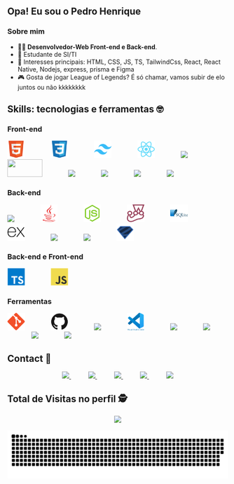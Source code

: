 <div>
<!--           
<div align="center">
  <a href="https://github.com/PedrohvFernandes">
  <img height="180em" src="https://github-readme-stats.vercel.app/api?username=PedrohvFernandes&show_icons=true&theme=black&include_all_commits=true&count_private=true"/>
  <img height="180em" src="https://github-readme-stats.vercel.app/api/top-langs/?username=PedrohvFernandes&layout=compact&langs_count=7&theme=green"/>
</div> -->

 
 ## Opa! Eu sou o Pedro Henrique

### Sobre mim

- 👨‍💻 **Desenvolvedor-Web Front-end e Back-end**.
- 🌱 Estudante de SI/TI
- 💙 Interesses principais: HTML, CSS, JS, TS, TailwindCss, React, React Native, Nodejs, express, prisma e Figma
- :video_game: Gosta de jogar League of Legends? É só chamar, vamos subir de elo juntos ou não kkkkkkkk


## Skills: tecnologias e ferramentas :nerd_face:
  
  ### Front-end
  
  <img height="40" src="https://raw.githubusercontent.com/devicons/devicon/master/icons/html5/html5-original.svg">
  &nbsp;&nbsp;&nbsp;&nbsp;&nbsp;&nbsp;&nbsp;&nbsp;&nbsp;&nbsp;&nbsp;&nbsp;&nbsp;
  <img height="40" src="https://raw.githubusercontent.com/devicons/devicon/master/icons/css3/css3-original.svg">
  &nbsp;&nbsp;&nbsp;&nbsp;&nbsp;&nbsp;&nbsp;&nbsp;&nbsp;&nbsp;&nbsp;&nbsp;&nbsp;
  <img height="40" src="https://raw.githubusercontent.com/devicons/devicon/1119b9f84c0290e0f0b38982099a2bd027a48bf1/icons/tailwindcss/tailwindcss-plain.svg">
  &nbsp;&nbsp;&nbsp;&nbsp;&nbsp;&nbsp;&nbsp;&nbsp;&nbsp;&nbsp;&nbsp;&nbsp;&nbsp;
  <img height="40" src="https://raw.githubusercontent.com/devicons/devicon/master/icons/react/react-original.svg">
  &nbsp;&nbsp;&nbsp;&nbsp;&nbsp;&nbsp;&nbsp;&nbsp;&nbsp;&nbsp;&nbsp;&nbsp;&nbsp;
  <img height="40" src="https://raw.githubusercontent.com/styled-components/brand/master/styled-components.png">
  &nbsp;&nbsp;&nbsp;&nbsp;&nbsp;&nbsp;&nbsp;&nbsp;&nbsp;&nbsp;&nbsp;&nbsp;&nbsp;
  <img height="40" width='80' src="https://camo.githubusercontent.com/272811d860f3fab0dd8ff0690e2ca36afbf0c96ad44100b8d42dfdce8511679b/68747470733a2f2f6178696f732d687474702e636f6d2f6173736574732f6c6f676f2e737667">
  &nbsp;&nbsp;&nbsp;&nbsp;&nbsp;&nbsp;&nbsp;&nbsp;&nbsp;&nbsp;&nbsp;&nbsp;&nbsp; 
  <img height="40"src="https://play-lh.googleusercontent.com/algsmuhitlyCU_Yy3IU7-7KYIhCBwx5UJG4Bln-hygBjjlUVCiGo1y8W5JNqYm9WW3s=w240-h480">
  &nbsp;&nbsp;&nbsp;&nbsp;&nbsp;&nbsp;&nbsp;&nbsp;&nbsp;&nbsp;&nbsp;&nbsp;&nbsp; 
  <img height="40"src="https://vitejs.dev/logo-with-shadow.png">
  &nbsp;&nbsp;&nbsp;&nbsp;&nbsp;&nbsp;&nbsp;&nbsp;&nbsp;&nbsp;&nbsp;&nbsp;&nbsp; 
  <img height="40" src="https://radix-ui.com/social/default.png">
  &nbsp;&nbsp;&nbsp;&nbsp;&nbsp;&nbsp;&nbsp;&nbsp;&nbsp;&nbsp;&nbsp;&nbsp;&nbsp;
  <img height="40" src="https://raw.githubusercontent.com/phosphor-icons/phosphor-icons/HEAD/meta/phosphor-mark-tight-yellow.png">
  &nbsp;&nbsp;&nbsp;&nbsp;&nbsp;&nbsp;&nbsp;&nbsp;&nbsp;&nbsp;&nbsp;&nbsp;&nbsp;
  
  ### Back-end
  
   <img height="40" src="https://github.com/amido/azure-vector-icons/blob/master/renders/sql-database-generic.png">
  &nbsp;&nbsp;&nbsp;&nbsp;&nbsp;&nbsp;&nbsp;&nbsp;&nbsp;&nbsp;&nbsp;&nbsp;&nbsp;
   <img height="40" src="https://raw.githubusercontent.com/devicons/devicon/master/icons/java/java-plain.svg">
  &nbsp;&nbsp;&nbsp;&nbsp;&nbsp;&nbsp;&nbsp;&nbsp;&nbsp;&nbsp;&nbsp;&nbsp;&nbsp;
   <img height="40" src="https://raw.githubusercontent.com/devicons/devicon/master/icons/nodejs/nodejs-plain.svg">
  &nbsp;&nbsp;&nbsp;&nbsp;&nbsp;&nbsp;&nbsp;&nbsp;&nbsp;&nbsp;&nbsp;&nbsp;&nbsp;
   <img height="40" src="https://github.com/devicons/devicon/blob/master/icons/jest/jest-plain.svg">
  &nbsp;&nbsp;&nbsp;&nbsp;&nbsp;&nbsp;&nbsp;&nbsp;&nbsp;&nbsp;&nbsp;&nbsp;&nbsp;
   <img height="40" src="https://github.com/devicons/devicon/blob/master/icons/sqlite/sqlite-original-wordmark.svg">
  &nbsp;&nbsp;&nbsp;&nbsp;&nbsp;&nbsp;&nbsp;&nbsp;&nbsp;&nbsp;&nbsp;&nbsp;&nbsp;
   <img height="40" src="https://github.com/devicons/devicon/blob/master/icons/express/express-original.svg">
  &nbsp;&nbsp;&nbsp;&nbsp;&nbsp;&nbsp;&nbsp;&nbsp;&nbsp;&nbsp;&nbsp;&nbsp;&nbsp;
   <img height="40" src="https://www.fastify.io/images/fastify-logo-inverted.2180cc6b1919d47a.png">
  &nbsp;&nbsp;&nbsp;&nbsp;&nbsp;&nbsp;&nbsp;&nbsp;&nbsp;&nbsp;&nbsp;&nbsp;&nbsp;
   <img height="40" src="https://prismalens.vercel.app/header/logo-dark.svg">
  &nbsp;&nbsp;&nbsp;&nbsp;&nbsp;&nbsp;&nbsp;&nbsp;&nbsp;&nbsp;&nbsp;&nbsp;&nbsp;
   <img height="40" src="https://raw.githubusercontent.com/colinhacks/zod/HEAD/logo.svg">
  &nbsp;&nbsp;&nbsp;&nbsp;&nbsp;&nbsp;&nbsp;&nbsp;&nbsp;&nbsp;&nbsp;&nbsp;&nbsp;
  
  ### Back-end e Front-end
  
  <img height="40" src="https://raw.githubusercontent.com/devicons/devicon/1119b9f84c0290e0f0b38982099a2bd027a48bf1/icons/typescript/typescript-plain.svg">
  &nbsp;&nbsp;&nbsp;&nbsp;&nbsp;&nbsp;&nbsp;&nbsp;&nbsp;&nbsp;&nbsp;&nbsp;&nbsp;
  <img height="40" src="https://raw.githubusercontent.com/devicons/devicon/master/icons/javascript/javascript-original.svg">
  &nbsp;&nbsp;&nbsp;&nbsp;&nbsp;&nbsp;&nbsp;&nbsp;&nbsp;&nbsp;&nbsp;&nbsp;&nbsp;
  
  ### Ferramentas
  
  <img height="40" src="https://raw.githubusercontent.com/devicons/devicon/master/icons/git/git-original.svg">
  &nbsp;&nbsp;&nbsp;&nbsp;&nbsp;&nbsp;&nbsp;&nbsp;&nbsp;&nbsp;&nbsp;&nbsp;&nbsp;
  <img height="40" src="https://raw.githubusercontent.com/devicons/devicon/master/icons/github/github-original.svg">
  &nbsp;&nbsp;&nbsp;&nbsp;&nbsp;&nbsp;&nbsp;&nbsp;&nbsp;&nbsp;&nbsp;&nbsp;&nbsp;
  <img height="40" src="https://camo.githubusercontent.com/cdd289ae72f33665800bc6a63936d5afa0454214d520945780894151112a055f/68747470733a2f2f63646e2e6a7364656c6976722e6e65742f67682f64657669636f6e732f64657669636f6e2f69636f6e732f6669676d612f6669676d612d6f726967696e616c2e737667">
  &nbsp;&nbsp;&nbsp;&nbsp;&nbsp;&nbsp;&nbsp;&nbsp;&nbsp;&nbsp;&nbsp;&nbsp;&nbsp;
  <img height="40" src="https://github.com/devicons/devicon/blob/master/icons/vscode/vscode-original-wordmark.svg">
  &nbsp;&nbsp;&nbsp;&nbsp;&nbsp;&nbsp;&nbsp;&nbsp;&nbsp;&nbsp;&nbsp;&nbsp;&nbsp;
  <img height="40" src="https://play-lh.googleusercontent.com/yZsmiNjmji3ZoOuLthoVvptLB9cZ0vCmitcky4OUXNcEFV3IEQkrBD2uu5kuWRF5_ERA=s48">
  &nbsp;&nbsp;&nbsp;&nbsp;&nbsp;&nbsp;&nbsp;&nbsp;&nbsp;&nbsp;&nbsp;&nbsp;&nbsp;
  <img height="40" src="https://insomnia.rest/images/insomnia-logo.svg">
  &nbsp;&nbsp;&nbsp;&nbsp;&nbsp;&nbsp;&nbsp;&nbsp;&nbsp;&nbsp;&nbsp;&nbsp;&nbsp;
  <img height="40" src="https://avatars.githubusercontent.com/u/56705483">
  &nbsp;&nbsp;&nbsp;&nbsp;&nbsp;&nbsp;&nbsp;&nbsp;&nbsp;&nbsp;&nbsp;&nbsp;&nbsp;
  <img height="40" src="https://desktop.github.com/images/desktop-icon.svg">
  &nbsp;&nbsp;&nbsp;&nbsp;&nbsp;&nbsp;&nbsp;&nbsp;&nbsp;&nbsp;&nbsp;&nbsp;&nbsp;

## Contact :iphone:

<p align="center">
    <a href="https://www.youtube.com/channel/UCTh24bNmq62KintRmpSnZxQ" target="_blank"><img src="https://img.shields.io/badge/-Youtube-%23333?style=for-the-badge&logo=youtube&logoColor=white" target="_blank">
    </a>
    &nbsp;&nbsp;&nbsp;&nbsp;&nbsp;&nbsp;&nbsp;&nbsp;&nbsp;
<a href = "mailto: pedrohv20fernandes@gmail.com">
 <img src="https://img.shields.io/badge/-Gmail-%23EA4335?style=for-the-badge&logo=gmail&logoColor=white" target="_blank">
    </a>
    &nbsp;&nbsp;&nbsp;&nbsp;&nbsp;&nbsp;&nbsp;&nbsp;&nbsp;
    <a href="https://www.linkedin.com/in/pedro-henrique-vieira-fernandes/" target="_blank"><img src="https://img.shields.io/badge/-LinkedIn-%230077B5?style=for-the-badge&logo=linkedin&logoColor=white" target="_blank">
    </a>
  &nbsp;&nbsp;&nbsp;&nbsp;&nbsp;&nbsp;&nbsp;&nbsp;&nbsp;
     <a href="https://www.instagram.com/pedro17fernandes" target="_blank"><img src="https://img.shields.io/badge/-Instagram-%23E4405F?style=for-the-badge&logo=instagram&logoColor=white" target="_blank">
    </a>
   &nbsp;&nbsp;&nbsp;&nbsp;&nbsp;&nbsp;&nbsp;&nbsp;&nbsp;
     <a href="https://github.com/PedrohvFernandes">
        <img  src="https://img.shields.io/badge/github-%23100000.svg?&style=for-the-badge&logo=github&logoColor=white&link=mailto:https://github.com/PedrohvFernandes">
    </a>
</p>

<p align="center"> 

 ## Total de Visitas no perfil :detective: <br>
 <p align="center"> 
   <img alingn="center" src="https://profile-counter.glitch.me/PedrohvFernandes/count.svg" />
 </p>

</p>

  ![Snake animation](https://github.com/PedrohvFernandes/PedrohvFernandes/blob/output/github-contribution-grid-snake.svg)
 
</div>
